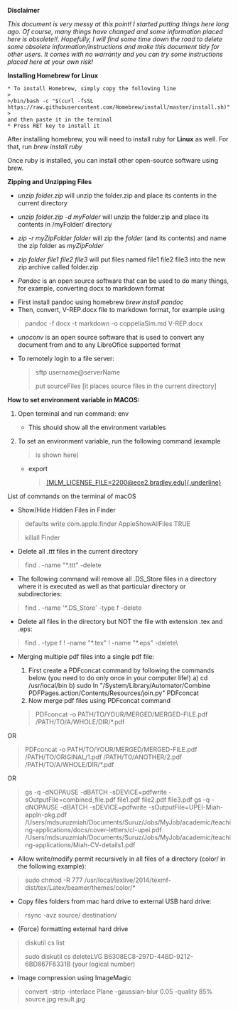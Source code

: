 **Disclaimer**

*This document is very messy at this point! I started putting things here long ago. Of course, many things have changed and some information placed here is obsolete!!.  Hopefully, I will find some time down the road to delete some obsolete information/instructions and  make this document tidy for other users. It comes with no warranty and you can try some instructions placed here at your own risk!*

**Installing Homebrew for Linux**

	* To install Homebrew, simply copy the following line
	>
	>/bin/bash -c "$(curl -fsSL https://raw.githubusercontent.com/Homebrew/install/master/install.sh)"
	>
	and then paste it in the terminal
	* Press RET key to install it

After installing homebrew, you will need to install ruby for **Linux** as well. For that, run *brew install ruby*

Once ruby is installed, you can install other open-source software using brew. 

**Zipping and Unzipping Files**

* *unzip folder.zip*  will unzip the folder.zip and place its contents in the current directory
* *unzip folder.zip -d myFolder* will unzip the folder.zip and place its contents in /myFolder/ directory
* *zip -r myZipFolder folder* will zip the *folder* (and its contents) and name the zip folder as *myZipFolder*
* *zip folder file1 file2 file3* will put files named file1 file2 file3 into the new zip archive called folder.zip 



*  *Pandoc* is an open source software that can be used to do many things, for example, converting docx to markdown format

- First install pandoc using homebrew *brew install  pandoc*
- Then, convert, V-REP.docx file to markdown format, for example using
>
>pandoc -f docx -t markdown -o coppeliaSim.md V-REP.docx
>

* *unoconv* is an open source software that is used to convert any document from and to any LibreOfice supported format  

*  To remotely login to a file server:
    >sftp username@serverName
    >
    >put sourceFiles       [it places source files in the current directory]



**How to set environment variable in MACOS:**

1.  Open terminal and run command: env

    -   This should show all the environment variables

2.  To set an environment variable, run the following command (example
    > is shown here)

    -   export
        > [[MLM\_LICENSE\_FILE=2200\@ece2.bradley.edu]{.underline}](mailto:MLM_LICENSE_FILE=2200@ece2.bradley.edu)

List of commands on the terminal of macOS

* Show/Hide Hidden Files in Finder

>defaults write com.apple.finder AppleShowAllFiles TRUE
>
>killall Finder

* Delete all *.ttt* files in the current directory
>
>find . -name "*.ttt" -delete
>

* The following command will remove all .DS\_Store files in a directory
where it is executed as well as that particular directory or
subdirectories:
>
>find . -name \'\*.DS\_Store\' -type f -delete
>
* Delete all files in the directory but NOT the file with extension
.tex and .eps:
>
>find . -type f ! -name \"\*.tex\" ! -name \"\*.eps\" -delete\
>
* Merging multiple pdf files into a single pdf file:
  
  1. First create a PDFconcat command by following the commands below (you need to do only once in your computer life!)
	 a) cd /usr/local/bin
	 b) sudo ln \"/System/Library/Automator/Combine PDFPages.action/Contents/Resources/join.py\" PDFconcat
  1. Now merge pdf files using PDFconcat command
  >
  >PDFconcat -o PATH/TO/YOUR/MERGED/MERGED-FILE.pdf /PATH/TO/A/WHOLE/DIR/\*.pdf
  >
OR

>PDFconcat -o PATH/TO/YOUR/MERGED/MERGED-FILE.pdf /PATH/TO/ORIGINAL/1.pdf /PATH/TO/ANOTHER/2.pdf /PATH/TO/A/WHOLE/DIR/\*.pdf

OR

>gs -q -dNOPAUSE -dBATCH -sDEVICE=pdfwrite -sOutputFile=combined\_file.pdf file1.pdf file2.pdf file3.pdf
>gs -q -dNOPAUSE -dBATCH -sDEVICE=pdfwrite -sOutputFile=UPEI-Miah-appln-pkg.pdf /Users/mdsuruzmiah/Documents/Suruz/Jobs/MyJob/academic/teaching-applications/docs/cover-letters/cl-upei.pdf /Users/mdsuruzmiah/Documents/Suruz/Jobs/MyJob/academic/teaching-applications/Miah-CV-details1.pdf
>

* Allow write/modify permit recursively in all files of a directory (color/ in the following example):

>sudo chmod -R 777 /usr/local/texlive/2014/texmf-dist/tex/Latex/beamer/themes/color/\*


* Copy files folders from mac hard drive to external USB hard drive:
>
>rsync -avz source/ destination/
>


* (Force) formatting external hard drive

>diskutil cs list
>
>sudo diskutil cs deleteLVG B6308EC8-297D-44BD-9212-6BD867F6331B (your logical number)


* Image compression using ImageMagic

>convert -strip -interlace Plane -gaussian-blur 0.05 -quality 85% source.jpg result.jpg
